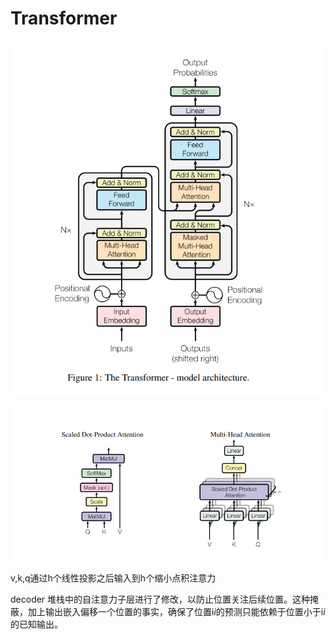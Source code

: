 # Transformer

![image-20241029170241984](images\image-20241029170241984.png)

![image-20241029170553015](images/image-20241029170553015.png)

v,k,q通过h个线性投影之后输入到h个缩小点积注意力

decoder 堆栈中的自注意力子层进行了修改，以防止位置关注后续位置。这种掩蔽，加上输出嵌入偏移一个位置的事实，确保了位置i*i*的预测只能依赖于位置小于i*i*的已知输出。
